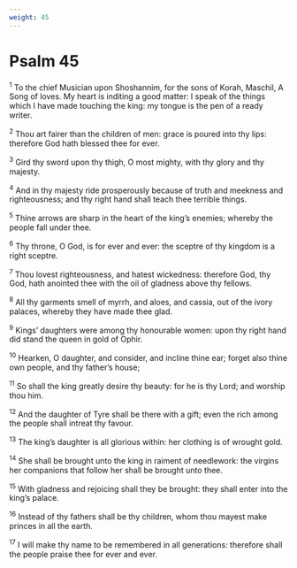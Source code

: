 ```yaml
---
weight: 45
---
```


# Psalm 45

<sup>1</sup> To the chief Musician upon Shoshannim, for the sons of Korah, Maschil, A Song of loves. My heart is inditing a good matter: I speak of the things which I have made touching the king: my tongue is the pen of a ready writer. 

<sup>2</sup> Thou art fairer than the children of men: grace is poured into thy lips: therefore God hath blessed thee for ever. 

<sup>3</sup> Gird thy sword upon thy thigh, O most mighty, with thy glory and thy majesty. 

<sup>4</sup> And in thy majesty ride prosperously because of truth and meekness and righteousness; and thy right hand shall teach thee terrible things. 

<sup>5</sup> Thine arrows are sharp in the heart of the king’s enemies; whereby the people fall under thee. 

<sup>6</sup> Thy throne, O God, is for ever and ever: the sceptre of thy kingdom is a right sceptre. 

<sup>7</sup> Thou lovest righteousness, and hatest wickedness: therefore God, thy God, hath anointed thee with the oil of gladness above thy fellows. 

<sup>8</sup> All thy garments smell of myrrh, and aloes, and cassia, out of the ivory palaces, whereby they have made thee glad. 

<sup>9</sup> Kings’ daughters were among thy honourable women: upon thy right hand did stand the queen in gold of Ophir. 

<sup>10</sup> Hearken, O daughter, and consider, and incline thine ear; forget also thine own people, and thy father’s house; 

<sup>11</sup> So shall the king greatly desire thy beauty: for he is thy Lord; and worship thou him. 

<sup>12</sup> And the daughter of Tyre shall be there with a gift; even the rich among the people shall intreat thy favour. 

<sup>13</sup> The king’s daughter is all glorious within: her clothing is of wrought gold. 

<sup>14</sup> She shall be brought unto the king in raiment of needlework: the virgins her companions that follow her shall be brought unto thee. 

<sup>15</sup> With gladness and rejoicing shall they be brought: they shall enter into the king’s palace. 

<sup>16</sup> Instead of thy fathers shall be thy children, whom thou mayest make princes in all the earth. 

<sup>17</sup> I will make thy name to be remembered in all generations: therefore shall the people praise thee for ever and ever. 


